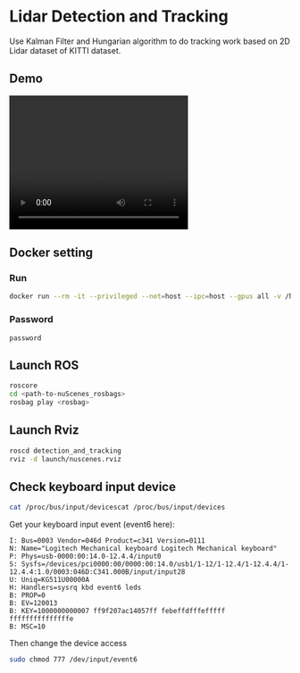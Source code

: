 # Lidar Detection and Tracking
Use Kalman Filter and Hungarian algorithm to do tracking work based on 2D Lidar dataset of KITTI dataset.

<!-- Author: Jia Yansong

Run the project: 
1. cd /yourpath/MOT2D
2. type'python main.py Car_test' in your terminal

The results are saved in /MOT2D/results/Car_test/track_result  with 28 different sequences with different numbers of frames.

If you want to visualize the results we get, just run the visualization.py and add your right path to results, and change the save_path where you want.

The gif.py is used for your .png of the results, and you can use it to create a beautiful gif which can makes tracking process more clearly.

The visualization gif is like this:

![0027.gif](https://github.com/JYS997760473/Multi-Object-tracking-2D/blob/main/0027.gif)

![0006.gif](https://github.com/JYS997760473/Multi-Object-tracking-2D/blob/main/0006.gif)

![0001.gif](https://github.com/JYS997760473/Multi-Object-tracking-2D/blob/main/GIF/0001.gif)

![0008.gif](https://github.com/JYS997760473/Multi-Object-tracking-2D/blob/main/GIF/0008.gif)

![0013.gif](https://github.com/JYS997760473/Multi-Object-tracking-2D/blob/main/GIF/0013.gif)

![](https://github.com/JYS997760473/Multi-Object-tracking-2D/blob/main/GIF/0005.gif) -->

## Demo

<!-- ![](images/Screencast%20from%2018-02-2024%2000:20:27.webm) -->
<video width="320" height="240" controls>
  <source src="images/Screencast%20from%2018-02-2024%2000:20:27.webm" type="video/mp4">
</video>

## Docker setting

### Run

```bash
docker run --rm -it --privileged --net=host --ipc=host --gpus all -v /home/jiayansong/workspace/Multi-Object-tracking-2D:/home/venti/Multi-Object-tracking-2D -v /tmp/.X11-unix:/tmp/.X11-unix -e DISPLAY=$DISPLAY -v $HOME/.Xauthority:/home/venti/.Xauthority -e XAUTHORITY=/home/venti/.Xauthority -e ROS_IP=127.0.0.1 -v /home/jiayansong/venti_shared_data:/home/venti/shared_data -v /home/jiayansong/venti_shared_data/nuscenes:/home/venti/nuscenes -v /home/jiayansong/venti_shared_data/nuScenes_rosbags:/home/venti/nuScenes_rosbags --name venti-mot venti-mot
```

### Password

`password`

## Launch ROS

```bash
roscore
cd <path-to-nuScenes_rosbags>
rosbag play <rosbag> 
```

## Launch Rviz

```bash
roscd detection_and_tracking
rviz -d launch/nuscenes.rviz
```

## Check keyboard input device
```bash
cat /proc/bus/input/devicescat /proc/bus/input/devices
```

Get your keyboard input event (event6 here):
```
I: Bus=0003 Vendor=046d Product=c341 Version=0111
N: Name="Logitech Mechanical keyboard Logitech Mechanical keyboard"
P: Phys=usb-0000:00:14.0-12.4.4/input0
S: Sysfs=/devices/pci0000:00/0000:00:14.0/usb1/1-12/1-12.4/1-12.4.4/1-12.4.4:1.0/0003:046D:C341.000B/input/input28
U: Uniq=KG511U00000A
H: Handlers=sysrq kbd event6 leds 
B: PROP=0
B: EV=120013
B: KEY=1000000000007 ff9f207ac14057ff febeffdfffefffff fffffffffffffffe
B: MSC=10
```

Then change the device access

```bash
sudo chmod 777 /dev/input/event6
```
